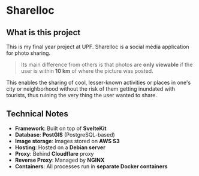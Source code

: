 # **Sharelloc**

## What is this project

This is my final year project at UPF. Sharelloc is a social media application for photo sharing.

> Its main difference from others is that photos are **only viewable** if the user is within **10 km** of where the picture was posted.

This enables the sharing of cool, lesser-known activities or places in one's city or neighborhood without the risk of them getting inundated with tourists, thus ruining the very thing the user wanted to share.

## Technical Notes

- **Framework**: Built on top of **SvelteKit**
- **Database**: **PostGIS** (PostgreSQL-based)
- **Image storage**: Images stored on **AWS S3**
- **Hosting**: Hosted on a **Debian server**
- **Proxy**: Behind **Cloudflare** proxy
- **Reverse Proxy**: Managed by **NGINX**
- **Containers**: All processes run in **separate Docker containers**



